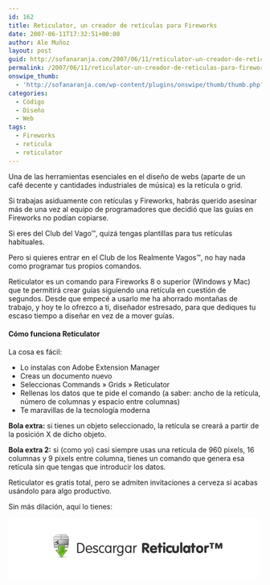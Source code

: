 ```yaml
---
id: 162
title: Reticulator, un creador de retículas para Fireworks
date: 2007-06-11T17:32:51+00:00
author: Ale Muñoz
layout: post
guid: http://sofanaranja.com/2007/06/11/reticulator-un-creador-de-reticulas-para-fireworks-cs3/
permalink: /2007/06/11/reticulator-un-creador-de-reticulas-para-fireworks/
onswipe_thumb:
  - 'http://sofanaranja.com/wp-content/plugins/onswipe/thumb/thumb.php?src=/images/2007/06/reticulator-153.png&amp;w=600&amp;h=800&amp;zc=1&amp;q=75&amp;f=0'
categories:
  - Código
  - Diseño
  - Web
tags:
  - Fireworks
  - reticula
  - reticulator
---
```

Una de las herramientas esenciales en el diseño de webs (aparte de un café decente y cantidades industriales de música) es la retícula o grid.

Si trabajas asiduamente con retículas y Fireworks, habrás querido asesinar más de una vez al equipo de programadores que decidió que las guías en Fireworks no podían copiarse.

Si eres del Club del Vago™, quizá tengas plantillas para tus retículas habituales.

Pero si quieres entrar en el Club de los Realmente Vagos™, no hay nada como programar tus propios comandos.

Reticulator es un comando para Fireworks 8 o superior (Windows y Mac) que te permitirá crear guías siguiendo una retícula en cuestión de segundos. Desde que empecé a usarlo me ha ahorrado montañas de trabajo, y hoy te lo ofrezco a ti, diseñador estresado, para que dediques tu escaso tiempo a diseñar en vez de a mover guías.

#### Cómo funciona Reticulator

La cosa es fácil:

- Lo instalas con Adobe Extension Manager
- Creas un documento nuevo
- Seleccionas Commands » Grids » Reticulator
- Rellenas los datos que te pide el comando (a saber: ancho de la retícula, número de columnas y espacio entre columnas)
- Te maravillas de la tecnología moderna

**Bola extra:** si tienes un objeto seleccionado, la retícula se creará a partir de la posición X de dicho objeto.

**Bola extra 2:** si (como yo) casi siempre usas una retícula de 960 pixels, 16 columnas y 9 pixels entre columna, tienes un comando que genera esa retícula sin que tengas que introducir los datos.

Reticulator es gratis total, pero se admiten invitaciones a cerveza si acabas usándolo para algo productivo.

Sin más dilación, aquí lo tienes:

[![Reticulator 1.5.4](/images/2007/06/reticulator-153.png)](/dl/reticulator.1.5.4.mxp.zip)